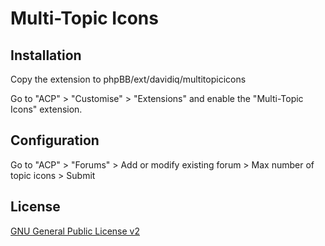 # Multi-Topic Icons

## Installation

Copy the extension to phpBB/ext/davidiq/multitopicicons

Go to "ACP" > "Customise" > "Extensions" and enable the "Multi-Topic Icons" extension.

## Configuration

Go to "ACP" > "Forums" > Add or modify existing forum > Max number of topic icons > Submit

## License

[GNU General Public License v2](license.txt)

